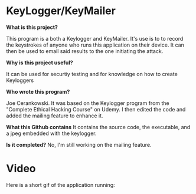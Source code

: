 # KeyLogger/KeyMailer

**What is this project?**

This program is a both a Keylogger and KeyMailer. It's use is to to record the keystrokes of anyone who runs this application on their device.
It can then be used to email said results to the one initiating the attack.

**Why is this project useful?**

It can be used for securtiy testing and for knowledge on how to create Keyloggers

**Who wrote this program?**

Joe Cerankowski. It was based on the Keylogger program from the "Complete Ethical Hacking Course" on Udemy. I then edited the code and added the 
mailing feature to enhance it.

**What this Github contains**
It contains the source code, the executable, and a jpeg embedded with the keylogger.

**Is it completed?**
No, I'm still working on the mailing feature.

# Video

Here is a short gif of the application running: